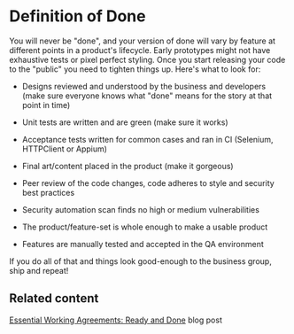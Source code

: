 # Definition of Done

You will never be "done", and your version of done will vary by feature at different points in a product's lifecycle. Early prototypes might not have exhaustive tests or pixel perfect styling. Once you start releasing your code to the "public" you need to tighten things up.  Here's what to look for:

* Designs reviewed and understood by the business and developers (make sure everyone knows what "done" means for the story at that point in time)

* Unit tests are written and are green (make sure it works)

* Acceptance tests written for common cases and ran in CI (Selenium, HTTPClient or Appium)

* Final art/content placed in the product (make it gorgeous)

* Peer review of the code changes, code adheres to style and security best practices

* Security automation scan finds no high or medium vulnerabilities

* The product/feature-set is whole enough to make a usable product

* Features are manually tested and accepted in the QA environment


If you do all of that and things look good-enough to the business group, ship and repeat!


 ## Related content
[Essential Working Agreements: Ready and Done](https://labzero.com/blog/essential-working-agreements-ready-and-done) blog post
